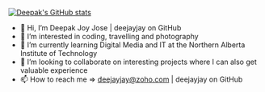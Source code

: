 [![Deepak's GitHub stats](https://github-readme-stats.vercel.app/api?username=deejayjay&count_private=true)](https://github.com/anuraghazra/github-readme-stats)

- 👋 Hi, I’m Deepak Joy Jose | deejayjay on GitHub
- 👀 I’m interested in coding, travelling and photography
- 🌱 I’m currently learning Digital Media and IT at the Northern Alberta Institute of Technology
- 💞️ I’m looking to collaborate on interesting projects where I can also get valuable experience
- 📫 How to reach me => deejayjay@zoho.com | deejayjay on GitHub
